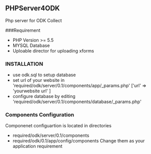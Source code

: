 ## PHPServer4ODK
Php server for ODK Collect

###Requirement

- PHP Version >= 5.5
- MYSQL Database
- Uploable director for uploading xforms

### INSTALLATION
- use odk.sql to setup database
- set url of your website in 'required/odk/server/0.1/components/app/\_params.php' ['url' => 'yourwebsite url' ]
- configure database by editing 'required/odk/server/0.1/components/database/\_params.php'

### Components Configuration
Componenet configuartion is located in directories
 - required/odk/server/0.1/components
 - required/odk/0.1/app/config/components
Change them as your application requirement
